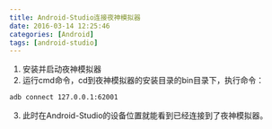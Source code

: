 ```yaml
---
title: Android-Studio连接夜神模拟器
date: 2016-03-14 12:25:46
categories: [Android]
tags: [android-studio]
---
```


1. 安装并启动夜神模拟器
2. 运行cmd命令，cd到夜神模拟器的安装目录的bin目录下，执行命令：
```bash
adb connect 127.0.0.1:62001
```
3. 此时在Android-Studio的设备位置就能看到已经连接到了夜神模拟器。
